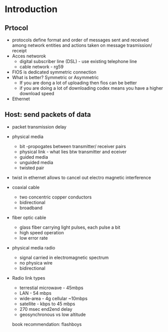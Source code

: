 # Introduction

## Prtocol
* protocols define format and order of messages sent and received among network entities and actions taken  on message trasmission/ receipt
* Acces networok 
  * digital subscriber line (DSL) - use existing telephone line 
  * cable network - rg59
* FIOS is dedicated symmetric connection
* What is better? Symmetric or Asymmetric 
  * If you are dong a lot of uploading then fios can be better 
  * if you are doing a lot of downloading codex means you have a higher download speed
* Ethernet


## Host: send packets of data
* packet transmission delay
* physical media
  - bit -propogates between transmitter/ receiver pairs
  - physical link - what lies btw transmitter and eceiver
  - guided media
  - unguided media
  - twisted pair

* twist in ethernet allows to cancel out electro magnetic interference 
* coaxial cable
  - two concentric copper conductors
  - bidirectional
  - broadband

* fiber optic cable
  - glass fiber carrying light pulses, each pulse a bit
  - high speed operation
  - low error rate

* physical media radio
  - signal carried in electromagnetic spectrum
  - no physica wire
  - bidirectional

* Radio link types
  - terrestial microwave - 45mbps
  - LAN - 54 mbps
  - wide-area - 4g cellular ~10mbps
  - satellite - kbps to 45 mbps
  - 270 msec end2end delay
  - geosynchronous vs low altitude

  book recommendation: flashboys

